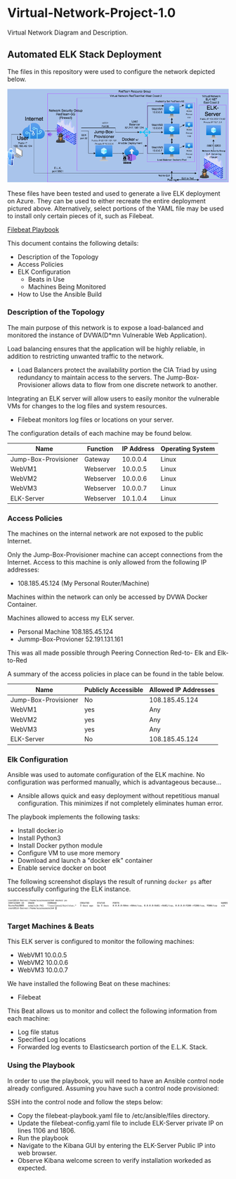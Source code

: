 # Virtual-Network-Project-1.0
Virtual Network Diagram and Description.

## Automated ELK Stack Deployment

The files in this repository were used to configure the network depicted below.

![Network Diagram](https://github.com/BrandonBSecure/Virtual-Network-Project-1.0/blob/main/Virtual%20Network%20Diagram.png)

These files have been tested and used to generate a live ELK deployment on Azure. They can be used to either recreate the entire deployment pictured above. Alternatively, select portions of the YAML file may be used to install only certain pieces of it, such as Filebeat.

  [Filebeat Playbook](https://github.com/BrandonBSecure/Virtual-Network-Project-1.0/blob/main/Filebeat-Playbook.YAML)

This document contains the following details:
- Description of the Topology
- Access Policies
- ELK Configuration
  - Beats in Use
  - Machines Being Monitored
- How to Use the Ansible Build


### Description of the Topology

The main purpose of this network is to expose a load-balanced and monitored the instance of DVWA(D*mn Vulnerable Web Application).

Load balancing ensures that the application will be highly reliable, in addition to restricting unwanted traffic to the network.

- Load Balancers protect the availability portion the CIA Triad by using redundancy to maintain access to the servers. The Jump-Box-Provisioner allows data to flow from one discrete network to another.

Integrating an ELK server will allow users to easily monitor the vulnerable VMs for changes to the log files and system resources.

- Filebeat monitors log files or locations on your server.

The configuration details of each machine may be found below.

| Name      | Function | IP Address | Operating System |
|---------------------|----------|------------|------|
| Jump-Box-Provisioner| Gateway  | 10.0.0.4   | Linux|
| WebVM1              | Webserver| 10.0.0.5   | Linux|
| WebVM2              | Webserver| 10.0.0.6   | Linux|
| WebVM3              | Webserver| 10.0.0.7   | Linux|               
| ELK-Server          | Webserver| 10.1.0.4   | Linux|


### Access Policies

The machines on the internal network are not exposed to the public Internet. 

Only the Jump-Box-Provisioner machine can accept connections from the Internet. Access to this machine is only allowed from the following IP addresses:
- 108.185.45.124 (My Personal Router/Machine)

Machines within the network can only be accessed by DVWA Docker Container.
 
Machines allowed to access my ELK server.
- Personal Machine 
108.185.45.124   
- Jummp-Box-Provioner 
52.191.131.161  

This was all made possible through Peering Connection Red-to- Elk and Elk-to-Red 

A summary of the access policies in place can be found in the table below.

| Name                 | Publicly Accessible | Allowed IP Addresses     |
|----------------------|---------------------|--------------------------|
| Jump-Box-Provisioner | No                  | 108.185.45.124           |
| WebVM1               | yes                 | Any                      |
| WebVM2               | yes                 | Any                      |
| WebVM3               | yes                 | Any                      |
| ELK-Server           | No                  | 108.185.45.124           |

### Elk Configuration

Ansible was used to automate configuration of the ELK machine. No configuration was performed manually, which is advantageous because...


- Ansible allows quick and easy deployment without repetitious manual configuration. This minimizes if not completely eliminates human error.

The playbook implements the following tasks:
- Install docker.io
- Install Python3
- Install Docker python module
- Configure VM to use more memory
- Download and launch a "docker elk" container
- Enable service docker on boot


The following screenshot displays the result of running `docker ps` after successfully configuring the ELK instance.

![ELK "docker ps" Screenshot](https://github.com/BrandonBSecure/Virtual-Network-Project-1.0/blob/main/ELK%20%22docker%20ps%22.png)

### Target Machines & Beats
This ELK server is configured to monitor the following machines:
- WebVM1 10.0.0.5
- WebVM2 10.0.0.6
- WebVM3 10.0.0.7

We have installed the following Beat on these machines:
- Filebeat

This Beat allows us to monitor and collect the following information from each machine:

- Log file status
- Specified Log locations
- Forwarded log events to Elasticsearch portion of the E.L.K. Stack.

### Using the Playbook
In order to use the playbook, you will need to have an Ansible control node already configured. Assuming you have such a control node provisioned: 

SSH into the control node and follow the steps below:
- Copy the filebeat-playbook.yaml file to /etc/ansible/files directory.
- Update the filebeat-config.yaml file to include ELK-Server private IP on lines 1106 and 1806.
- Run the playbook 
- Navigate to the Kibana GUI by entering the ELK-Server Public IP into web browser. 
- Observe Kibana welcome screen to verify installation workeded as expected.

